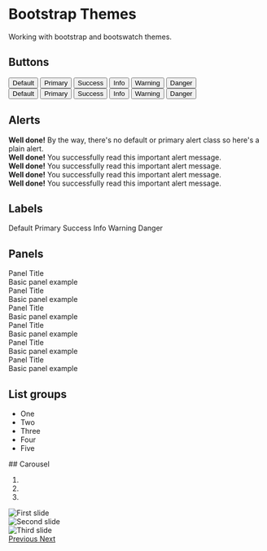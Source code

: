 # Bootstrap Themes

Working with bootstrap and bootswatch themes.

## Buttons

<div>
<button type="button" class="btn btn-lg btn-default">Default</button>
<button type="button" class="btn btn-lg btn-primary">Primary</button>
<button type="button" class="btn btn-lg btn-success">Success</button>
<button type="button" class="btn btn-lg btn-info">Info</button>
<button type="button" class="btn btn-lg btn-warning">Warning</button>
<button type="button" class="btn btn-lg btn-danger">Danger</button>
</div>
<div>
<button type="button" class="btn btn-sm btn-default">Default</button>
<button type="button" class="btn btn-sm btn-primary">Primary</button>
<button type="button" class="btn btn-sm btn-success">Success</button>
<button type="button" class="btn btn-sm btn-info">Info</button>
<button type="button" class="btn btn-sm btn-warning">Warning</button>
<button type="button" class="btn btn-sm btn-danger">Danger</button>
</div>

## Alerts

<div>
<div class="alert alert-primary" role="alert">
  <strong>Well done!</strong> By the way, there's no default or primary alert class so here's a plain alert.
</div>
<div class="alert alert-success" role="alert">
  <strong>Well done!</strong> You successfully read this important alert message.
</div>
<div class="alert alert-info" role="alert">
  <strong>Well done!</strong> You successfully read this important alert message.
</div>
<div class="alert alert-warning" role="alert">
  <strong>Well done!</strong> You successfully read this important alert message.
</div>
<div class="alert alert-danger" role="alert">
  <strong>Well done!</strong> You successfully read this important alert message.
</div>
</div>

## Labels

<div>
<span class="label label-default">Default</span>
<span class="label label-primary">Primary</span>
<span class="label label-success">Success</span>
<span class="label label-info">Info</span>
<span class="label label-warning">Warning</span>
<span class="label label-danger">Danger</span>
</div>

## Panels

<div>
<div class="panel panel-default">
Panel Title
  <div class="panel-body">
    Basic panel example
  </div>
</div>
<div class="panel panel-primary">
Panel Title
  <div class="panel-body">
    Basic panel example
  </div>
</div>
<div class="panel panel-success">
Panel Title
  <div class="panel-body">
    Basic panel example
  </div>
</div>
<div class="panel panel-info">
Panel Title
  <div class="panel-body">
    Basic panel example
  </div>
</div>
<div class="panel panel-warning">
Panel Title
  <div class="panel-body">
    Basic panel example
  </div>
</div>
<div class="panel panel-danger">
Panel Title
  <div class="panel-body">
    Basic panel example
  </div>
</div>
</div>

## List groups
<div class="col-sm-4">
  <ul class="list-group">
    <li class="list-group-item">One</li>
    <li class="list-group-item">Two</li>
    <li class="list-group-item">Three</li>
    <li class="list-group-item">Four</li>
    <li class="list-group-item">Five</li>
  </ul>
</div>
<div class="clear"></div>
## Carousel
<div id="carousel-example-generic" class="carousel slide" data-ride="carousel">
  <ol class="carousel-indicators">
    <li data-target="#carousel-example-generic" data-slide-to="0" class="active"></li>
    <li data-target="#carousel-example-generic" data-slide-to="1"></li>
    <li data-target="#carousel-example-generic" data-slide-to="2"></li>
  </ol>
  <div class="carousel-inner" role="listbox">
    <div class="item active">
      <img src="/images/california/2015-12-19_09.35.14.jpg" alt="First slide">
    </div>
    <div class="item">
      <img src="/images/california/2015-12-19_09.35.14.jpg" alt="Second slide">
    </div>
    <div class="item">
      <img src="/images/california/2015-12-19_13.58.24.jpg" alt="Third slide">
    </div>
  </div>
  <a class="left carousel-control" href="#carousel-example-generic" role="button" data-slide="prev">
    <span class="glyphicon glyphicon-chevron-left" aria-hidden="true"></span>
    <span class="sr-only">Previous</span>
  </a>
  <a class="right carousel-control" href="#carousel-example-generic" role="button" data-slide="next">
    <span class="glyphicon glyphicon-chevron-right" aria-hidden="true"></span>
    <span class="sr-only">Next</span>
  </a>
</div>
